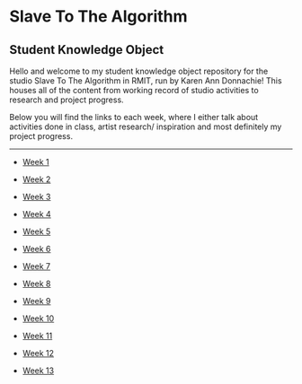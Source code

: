 # Slave To The Algorithm 

## Student Knowledge Object

Hello and welcome to my student knowledge object repository for the studio Slave To The Algorithm in RMIT, run by Karen Ann Donnachie! This houses all of the content from working record of studio activities to research and project progress.

Below you will find the links to each week, where I either talk about activities done in class, artist research/ inspiration and most definitely my project progress.

 - - - -
 
* [Week 1](https://github.com/jinnilow/slavetoalgorithm/tree/master/Week%201)

* [Week 2](https://github.com/jinnilow/slavetoalgorithm/tree/master/Week%202)

* [Week 3](https://github.com/jinnilow/slavetoalgorithm/tree/master/Week%203)

* [Week 4](https://github.com/jinnilow/slavetoalgorithm/tree/master/Week%204)

* [Week 5](https://github.com/jinnilow/slavetoalgorithm/tree/master/Week%205)

* [Week 6](https://github.com/jinnilow/slavetoalgorithm/tree/master/Week%206)

* [Week 7](https://github.com/jinnilow/slavetoalgorithm/tree/master/Week%207)

* [Week 8](https://github.com/jinnilow/slavetoalgorithm/tree/master/Week%208)

* [Week 9](https://github.com/jinnilow/slavetoalgorithm/tree/master/Milestone)

* [Week 10](https://github.com/jinnilow/slavetoalgorithm/tree/master/Week%2010)

* [Week 11](https://github.com/jinnilow/slavetoalgorithm/tree/master/Week%2011)

* [Week 12](https://github.com/jinnilow/slavetoalgorithm/tree/master/Week%2012)

* [Week 13](https://github.com/jinnilow/slavetoalgorithm/tree/master/Week%2013)

